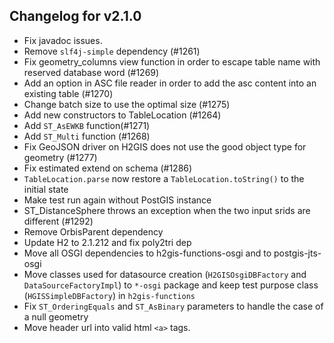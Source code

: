 ## Changelog for v2.1.0

+ Fix javadoc issues.
+ Remove `slf4j-simple` dependency (#1261)
+ Fix geometry_columns view function in order to escape table name with reserved database word (#1269)
+ Add an option in ASC file reader in order to add the asc content into an existing table (#1270)
+ Change batch size to use the optimal size (#1275) 
+ Add new constructors to TableLocation (#1264)
+ Add `ST_AsEWKB` function(#1271)
+ Add `ST_Multi` function (#1268)
+ Fix GeoJSON driver on H2GIS does not use the good object type for geometry (#1277)
+ Fix estimated extend on schema (#1286)
+ `TableLocation.parse` now restore a `TableLocation.toString()` to the initial state
+ Make test run again without PostGIS instance
+ ST_DistanceSphere throws an exception when the two input srids are different (#1292)
+ Remove OrbisParent dependency
+ Update H2 to 2.1.212 and fix poly2tri dep
+ Move all OSGI dependencies to h2gis-functions-osgi and to postgis-jts-osgi
+ Move classes used for datasource creation (`H2GISOsgiDBFactory` and `DataSourceFactoryImpl`) to `*-osgi` package and keep test purpose class (`HGISSimpleDBFactory`) in `h2gis-functions`
+ Fix `ST_OrderingEquals` and `ST_AsBinary` parameters to handle the case of a null geometry
+ Move header url into valid html `<a>` tags.
